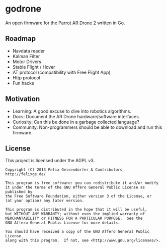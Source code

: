 # godrone

An open firmware for the [Parrot AR Drone
2](http://en.wikipedia.org/wiki/Parrot_AR.Drone#AR.Drone_2.0_.282012.29)
written in Go.

## Roadmap

* Navdata reader
* Kalman Filter
* Motor Drivers
* Stable Flight / Hover
* AT protocol (compatibility with Free Flight App)
* Http protocol
* Fun hacks

## Motivation

* Learning: A good excuse to dive into robotics algorithms.
* Docs: Document the AR Drone hardware/software interfaces.
* Curiosity: Can this be done in a garbage collected language?
* Community: Non-programmers should be able to download and run this firmware.

## License

This project is licensed under the AGPL v3.

```
Copyright (C) 2013 Felix Geisendörfer & Contributors
http://felixge.de/

This program is free software: you can redistribute it and/or modify
it under the terms of the GNU Affero General Public License as published by
the Free Software Foundation, either version 3 of the License, or
(at your option) any later version.

This program is distributed in the hope that it will be useful,
but WITHOUT ANY WARRANTY; without even the implied warranty of
MERCHANTABILITY or FITNESS FOR A PARTICULAR PURPOSE.  See the
GNU Affero General Public License for more details.

You should have received a copy of the GNU Affero General Public License
along with this program.  If not, see <http://www.gnu.org/licenses/>.
```
